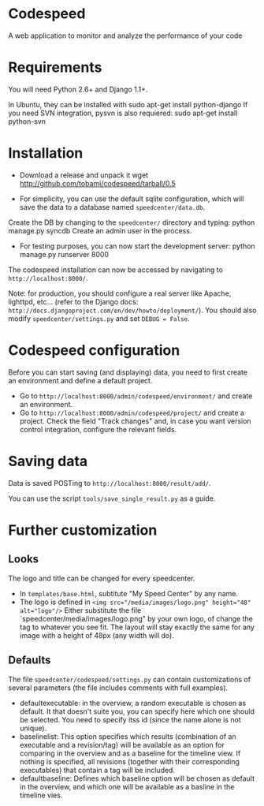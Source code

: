 # Codespeed
A web application to monitor and analyze the performance of your code

# Requirements
You will need Python 2.6+ and Django 1.1+.

In Ubuntu, they can be installed with
    sudo apt-get install python-django
If you need SVN integration, pysvn is also requiered:
    sudo apt-get install python-svn

# Installation
* Download a release and unpack it
    wget http://github.com/tobami/codespeed/tarball/0.5

* For simplicity, you can use the default sqlite configuration, which will save the data to a database named `speedcenter/data.db`.

Create the DB by changing to the `speedcenter/` directory and typing:
    python manage.py syncdb
Create an admin user in the process.

* For testing purposes, you can now start the development server:
    python manage.py runserver 8000

The codespeed installation can now be accessed by navigating to `http://localhost:8000/`.

Note: for production, you should configure a real server like Apache, lighttpd, etc... (refer to the Django docs: `http://docs.djangoproject.com/en/dev/howto/deployment/`). You should also modify `speedcenter/settings.py` and set `DEBUG = False`.

# Codespeed configuration
Before you can start saving (and displaying) data, you need to first create an environment and define a default project.

* Go to `http://localhost:8000/admin/codespeed/environment/`
and create an environment.
* Go to `http://localhost:8000/admin/codespeed/project/`
and create a project.
Check the field "Track changes" and, in case you want version control integration, configure the relevant fields.

# Saving data
Data is saved POSTing to `http://localhost:8000/result/add/`.
    
You can use the script `tools/save_single_result.py` as a guide.

# Further customization

## Looks
The logo and title can be changed for every speedcenter.

* In `templates/base.html`, subtitute "My Speed Center" by any name.
* The logo is defined in `<img src="/media/images/logo.png" height="48" alt="logo"/>`
Either substitute the file `speedcenter/media/images/logo.png" by your own logo, of change the tag to whatever you see fit. The layout will stay exactly the same for any image with a height of 48px (any width will do).

## Defaults
The file `speedcenter/codespeed/settings.py` can contain customizations of several parameters (the file includes comments with full examples).

* defaultexecutable: in the overview, a random executable is chosen as default. It that doesn't suite you, you can specify here which one should be selected. You need to specify itss id (since the name alone is not unique).
* baselinelist: This option specifies which results (combination of an executable and a revision/tag) will be available as an option for comparing in the overview and as a baseline for the timeline view. If nothing is specified, all revisions (together with their corresponding executables) that contain a tag will be included.
* defaultbaseline: Defines which baseline option will be chosen as default in the overview, and which one will be available as a basline in the timeline vies.
